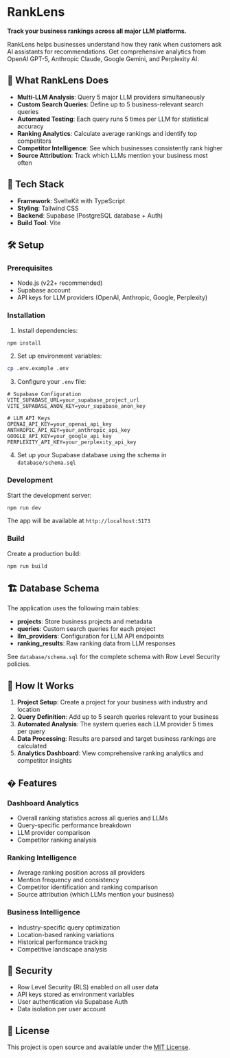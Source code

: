 # RankLens

**Track your business rankings across all major LLM platforms.**

RankLens helps businesses understand how they rank when customers ask AI assistants for recommendations. Get comprehensive analytics from OpenAI GPT-5, Anthropic Claude, Google Gemini, and Perplexity AI.

## 🎯 What RankLens Does

- **Multi-LLM Analysis**: Query 5 major LLM providers simultaneously
- **Custom Search Queries**: Define up to 5 business-relevant search queries
- **Automated Testing**: Each query runs 5 times per LLM for statistical accuracy
- **Ranking Analytics**: Calculate average rankings and identify top competitors
- **Competitor Intelligence**: See which businesses consistently rank higher
- **Source Attribution**: Track which LLMs mention your business most often

## 🚀 Tech Stack

- **Framework**: SvelteKit with TypeScript
- **Styling**: Tailwind CSS
- **Backend**: Supabase (PostgreSQL database + Auth)
- **Build Tool**: Vite

## 🛠️ Setup

### Prerequisites
- Node.js (v22+ recommended)
- Supabase account
- API keys for LLM providers (OpenAI, Anthropic, Google, Perplexity)

### Installation

1. Install dependencies:
```bash
npm install
```

2. Set up environment variables:
```bash
cp .env.example .env
```

3. Configure your `.env` file:
```env
# Supabase Configuration
VITE_SUPABASE_URL=your_supabase_project_url
VITE_SUPABASE_ANON_KEY=your_supabase_anon_key

# LLM API Keys
OPENAI_API_KEY=your_openai_api_key
ANTHROPIC_API_KEY=your_anthropic_api_key
GOOGLE_API_KEY=your_google_api_key
PERPLEXITY_API_KEY=your_perplexity_api_key
```

4. Set up your Supabase database using the schema in `database/schema.sql`

### Development

Start the development server:
```bash
npm run dev
```

The app will be available at `http://localhost:5173`

### Build

Create a production build:
```bash
npm run build
```

## 🏗️ Database Schema

The application uses the following main tables:

- **projects**: Store business projects and metadata
- **queries**: Custom search queries for each project  
- **llm_providers**: Configuration for LLM API endpoints
- **ranking_results**: Raw ranking data from LLM responses

See `database/schema.sql` for the complete schema with Row Level Security policies.

## 🔧 How It Works

1. **Project Setup**: Create a project for your business with industry and location
2. **Query Definition**: Add up to 5 search queries relevant to your business
3. **Automated Analysis**: The system queries each LLM provider 5 times per query
4. **Data Processing**: Results are parsed and target business rankings are calculated
5. **Analytics Dashboard**: View comprehensive ranking analytics and competitor insights

## � Features

### Dashboard Analytics
- Overall ranking statistics across all queries and LLMs
- Query-specific performance breakdown
- LLM provider comparison
- Competitor ranking analysis

### Ranking Intelligence
- Average ranking position across all providers
- Mention frequency and consistency
- Competitor identification and ranking comparison
- Source attribution (which LLMs mention your business)

### Business Intelligence
- Industry-specific query optimization
- Location-based ranking variations
- Historical performance tracking
- Competitive landscape analysis

## 🔐 Security

- Row Level Security (RLS) enabled on all user data
- API keys stored as environment variables
- User authentication via Supabase Auth
- Data isolation per user account

## 📄 License

This project is open source and available under the [MIT License](LICENSE).
